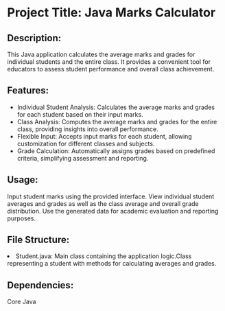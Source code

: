 <H1>Project Title: Java Marks Calculator</H1>

<h2>Description:</h2>
This Java application calculates the average marks and grades for individual students and the entire class. 
It provides a convenient tool for educators to assess student performance and overall class achievement.

<h2>Features:</h2>
<ul>
<li>Individual Student Analysis: Calculates the average marks and grades for each student based on their input marks.</li>
<li>Class Analysis: Computes the average marks and grades for the entire class, providing insights into overall performance.</li>
<li>Flexible Input: Accepts input marks for each student, allowing customization for different classes and subjects.</li>
<li>Grade Calculation: Automatically assigns grades based on predefined criteria, simplifying assessment and reporting.</li>
</ul>

<h2>Usage:</h2>
Input student marks using the provided interface.
View individual student averages and grades as well as the class average and overall grade distribution.
Use the generated data for academic evaluation and reporting purposes.

<h2>File Structure:</h2>
<li>Student.java: Main class containing the application logic.Class representing a student with methods for calculating averages and grades.</li>

<h2>Dependencies:</h2>
Core Java
